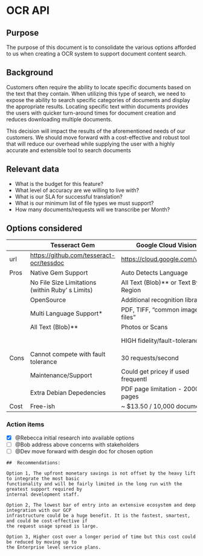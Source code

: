 # OCR API

## Purpose

The purpose of this document is to consolidate the various options afforded to us when creating a OCR system to support document content search.

## Background

Customers often require the ability to locate specific documents based on the text that they
contain. When utilizing this type of search, we need to expose the ability to search specific
categories of documents and display the appropriate results. Locating specific text within documents
provides the users with quicker turn-around times for document creation and reduces downloading
multiple documents.

This decision will impact the results of the aforementioned needs of our customers. We should move
forward with a cost-effective and robust tool that will reduce our overhead while supplying the user
with a highly accurate and extensible tool to search documents

## Relevant data

- What is the budget for this feature?
- What level of accuracy are we willing to live with?
- What is our SLA for successful translation?
- What is our minimum list of file types we must support?
- How many documents/requests will we transcribe per Month?

## Options considered

|      | Tesseract Gem                                    | Google Cloud Vision                   | CloudMersive                                       |
| ---- | ------------------------------------------------ | ------------------------------------- | -------------------------------------------------- |
| url  | https://github.com/tesseract-ocr/tessdoc         | https://cloud.google.com/vision       | https://cloudmersive.com/ocr-api                   |
| Pros | Native Gem Support                               | Auto Detects Language                 | Auto Detects Language                              |
|      | No File Size Limitations (within Ruby’ s Limits) | All Text (Blob)\*\* or Text By Region | All Text (Blob)\*\*                                |
|      | OpenSource                                       | Additional recognition libraries      | Subscription Pricing                               |
|      | Multi Language Support\*                         | PDF, TIFF, “common image files”       | JPEG, PNG, “common image files”                    |
|      | All Text (Blob)\*\*                              | Photos or Scans                       | JSON Response type                                 |
|      |                                                  | HIGH fidelity/fault-tolerance         | Optional fidelity/fault-tolerance                  |
| Cons | Cannot compete with fault tolerance              | 30 requests/second                    | Higher fault tolerances consumes more API requests |
|      | Maintenance/Support                              | Could get pricey if used frequentl    | 2 requests/second                                  |
|      | Extra Debian Depedencies                         | PDF page limitation - 2000 pages      | File Size Limits                                   |
| Cost | Free-ish                                         | ~ \$13.50 / 10,000 document           | ~ \$20 / 10,000 documents                          |

### Action items

- [x] @Rebecca initial research into available options
- [ ] @Bob address above concerns with stakeholders
- [ ] @Dev move forward with desgin doc for chosen option

```text
##  Recommendations:

Option 1, The upfront monetary savings is not offset by the heavy lift to integrate the most basic
functionality and will be fairly limited in the long run with the greatest support required by
internal development staff.

Option 2, The lowest bar of entry into an extensive ecosystem and deep integration with our GCP
infrastructure could be a huge benefit. It is the fastest, smartest, and could be cost-effective if
the request usage spread is large.

Option 3, Higher cost over a longer period of time but this cost could be reduced by moving up to
the Enterprise level service plans.
```
